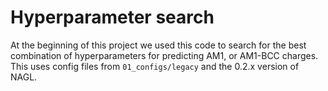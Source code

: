 # Hyperparameter search

At the beginning of this project we used this code to search for the best combination of hyperparameters for predicting AM1, or AM1-BCC charges. This uses config files from `01_configs/legacy` and the 0.2.x version of NAGL.